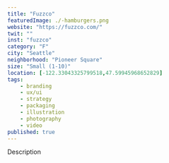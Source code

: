 ```yaml
---
title: "Fuzzco"
featuredImage: ./-hamburgers.png
website: "https://fuzzco.com/"
twit: ""
inst: "fuzzco"
category: "F"
city: "Seattle"
neighborhood: "Pioneer Square"
size: "Small (1-10)"
location: [-122.33043325799518,47.59945968652829]
tags:
    - branding
    - ux/ui
    - strategy
    - packaging
    - illustration
    - photography
    - video
published: true
---
```


Description
